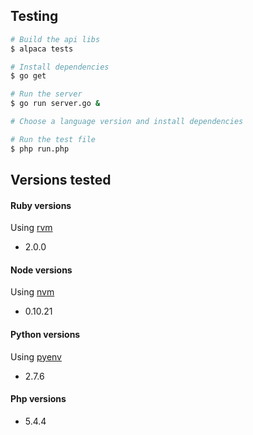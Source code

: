 ## Testing

```bash
# Build the api libs
$ alpaca tests

# Install dependencies
$ go get

# Run the server
$ go run server.go &

# Choose a language version and install dependencies

# Run the test file
$ php run.php
```

## Versions tested

#### Ruby versions

Using [rvm](https://github.com/wayneeseguin/rvm)

 * 2.0.0

#### Node versions

Using [nvm](https://github.com/creationix/nvm)

 * 0.10.21

#### Python versions

Using [pyenv](https://github.com/yyuu/pyenv)

 * 2.7.6

#### Php versions

 * 5.4.4
